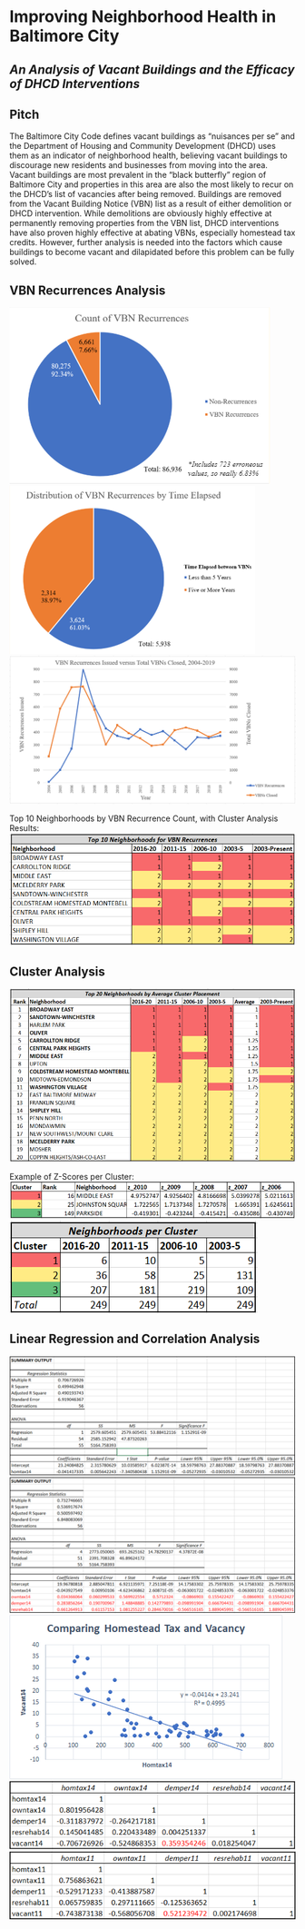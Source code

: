 # Improving Neighborhood Health in Baltimore City
## *An Analysis of Vacant Buildings and the Efficacy of DHCD Interventions*

## Pitch
The Baltimore City Code defines vacant buildings as “nuisances per se” and the Department of Housing and Community Development (DHCD) uses them as an indicator of neighborhood health, believing vacant buildings to discourage new residents and businesses from moving into the area. Vacant buildings are most prevalent in the “black butterfly” region of Baltimore City and properties in this area are also the most likely to recur on the DHCD’s list of vacancies after being removed. Buildings are removed from the Vacant Building Notice (VBN) list as a result of either demolition or DHCD intervention. While demolitions are obviously highly effective at permanently removing properties from the VBN list, DHCD interventions have also proven highly effective at abating VBNs, especially homestead tax credits. However, further analysis is needed into the factors which cause buildings to become vacant and dilapidated before this problem can be fully solved.

## VBN Recurrences Analysis
![](Images/Count_Rec_(2).PNG)   ![](Images/Distr_Yrs_Elapsed_(2).PNG)
![](Images/Recurrences_vs_Total_Closed.PNG)

Top 10 Neighborhoods by VBN Recurrence Count, with Cluster Analysis Results:
![](Images/Top10_Recurrence.PNG)


## Cluster Analysis
![](Images/Top20_Nhoods.PNG)

Example of Z-Scores per Cluster:
![](Images/Cluster_Table_Example.PNG)
![](Images/Nhoods_per_Cluster.PNG)


## Linear Regression and Correlation Analysis
![.](Images/LinearRegression2014Final.png)
![.](Images/LinearRegression2014Initial.png)
![.](Images/Homtax_vs_Vacancy_Graph.png)
![.](Images/Correlation2014.png)
![.](Images/Correlation2011.png)
